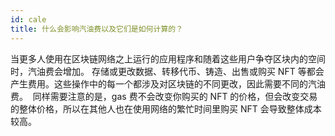 ```yaml
---
id: cale
title: 什么会影响汽油费以及它们是如何计算的？
---
```


当更多人使用在区块链网络之上运行的应用程序和随着这些用户争夺区块内的空间时，汽油费会增加。
存储或更改数据、转移代币、铸造、出售或购买 NFT 等都会产生费用。这些操作中的每一个都涉及对区块链的不同更改，因此需要不同的汽油费。 
同样需要注意的是，gas 费不会改变你购买的 NFT 的价格，但会改变交易的整体价格，所以在其他人也在使用网络的繁忙时间里购买 NFT 会导致整体成本较高。
